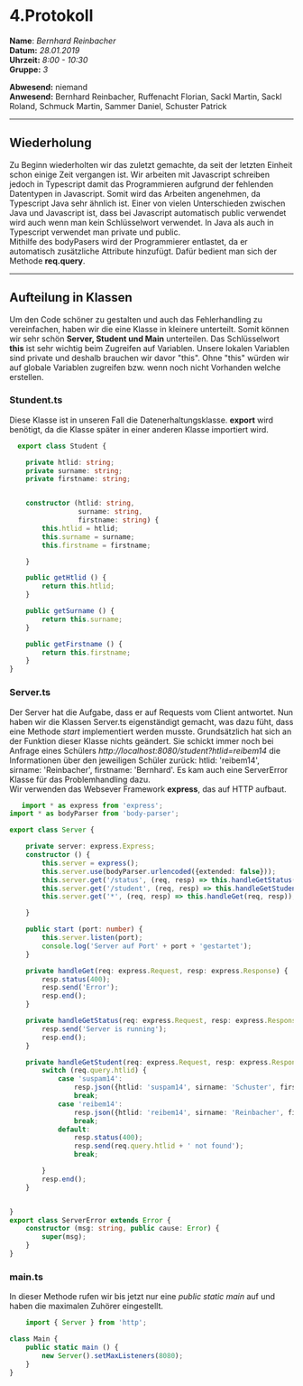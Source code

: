 # 4.Protokoll  
  
  **Name**:  *Bernhard Reinbacher*  
  **Datum:** *28.01.2019*  
  **Uhrzeit:** *8:00 - 10:30*  
  **Gruppe:** *3*  
  
   
    
 **Abwesend:** niemand  
 **Anwesend:** Bernhard Reinbacher, Ruffenacht Florian, Sackl Martin, Sackl Roland, Schmuck Martin, Sammer Daniel, Schuster Patrick  
  
*************************************************************************************************************************     
## Wiederholung  
Zu Beginn wiederholten wir das zuletzt gemachte, da seit der letzten Einheit schon einige Zeit vergangen ist. Wir arbeiten mit Javascript schreiben jedoch in Typescript damit das Programmieren aufgrund der fehlenden Datentypen in Javascript. Somit wird das Arbeiten angenehmen, da Typescript Java sehr ähnlich ist. Einer von vielen Unterschieden zwischen Java und Javascript ist, dass bei Javascript automatisch public verwendet wird auch wenn man kein Schlüsselwort verwendet. In Java als auch in Typescript verwendet man private und public.  
Mithilfe des bodyPasers wird der Programmierer entlastet, da er automatisch zusätzliche Attribute hinzufügt. Dafür bedient man sich der Methode **req.query**.   

*************************************************************************************************************************     
## Aufteilung in Klassen  
Um den Code schöner zu gestalten und auch das Fehlerhandling zu vereinfachen, haben wir die eine Klasse in kleinere unterteilt. Somit können wir sehr schön **Server, Student und Main** unterteilen. Das Schlüsselwort **this** ist sehr wichtig beim Zugreifen auf Variablen. Unsere lokalen Variablen sind private und deshalb brauchen wir davor "this". Ohne "this" würden wir auf globale Variablen zugreifen bzw. wenn noch nicht Vorhanden welche erstellen.  

### Stundent.ts  
Diese Klasse ist in unseren Fall die Datenerhaltungsklasse. **export** wird benötigt, da die Klasse später in einer anderen Klasse importiert wird.  
```typescript  
  export class Student {

    private htlid: string;
    private surname: string;
    private firstname: string;


    constructor (htlid: string,
                 surname: string,
                 firstname: string) {
        this.htlid = htlid;
        this.surname = surname;
        this.firstname = firstname;

    }

    public getHtlid () {
        return this.htlid;
    }

    public getSurname () {
        return this.surname;
    }

    public getFirstname () {
        return this.firstname;
    }
}
```  
### Server.ts  
Der Server hat die Aufgabe, dass er auf Requests vom Client antwortet. Nun haben wir die Klassen Server.ts eigenständigt gemacht, was dazu füht, dass eine Methode *start* implementiert werden musste. Grundsätzlich hat sich an der Funktion dieser Klasse nichts geändert. Sie schickt immer noch bei Anfrage eines Schülers *http://localhost:8080/student?htlid=reibem14* die Informationen über den jeweiligen Schüler zurück: htlid: 'reibem14', sirname: 'Reinbacher', firstname: 'Bernhard'. Es kam auch eine ServerError Klasse für das Problemhandling dazu.  
Wir verwenden das Websever Framework **express**, das auf HTTP aufbaut.  

```typescript  
   import * as express from 'express';
import * as bodyParser from 'body-parser';

export class Server {

    private server: express.Express;
    constructor () {
        this.server = express();
        this.server.use(bodyParser.urlencoded({extended: false}));
        this.server.get('/status', (req, resp) => this.handleGetStatus(req, resp));
        this.server.get('/student', (req, resp) => this.handleGetStudent(req, resp));
        this.server.get('*', (req, resp) => this.handleGet(req, resp));

    }

    public start (port: number) {
        this.server.listen(port);
        console.log('Server auf Port' + port + 'gestartet');
    }

    private handleGet(req: express.Request, resp: express.Response) {
        resp.status(400);
        resp.send('Error');
        resp.end();
    }

    private handleGetStatus(req: express.Request, resp: express.Response) {
        resp.send('Server is running');
        resp.end();
    }

    private handleGetStudent(req: express.Request, resp: express.Response) {
        switch (req.query.htlid) {
            case 'suspam14':
                resp.json({htlid: 'suspam14', sirname: 'Schuster', firstname: 'Patrick'});
                break;
            case 'reibem14':
                resp.json({htlid: 'reibem14', sirname: 'Reinbacher', firstname: 'Bernhard'});
                break;
            default:
                resp.status(400);
                resp.send(req.query.htlid + ' not found');
                break;

        }
        resp.end();
    }


}
export class ServerError extends Error {
    constructor (msg: string, public cause: Error) {
        super(msg);
    }
}
```  
### main.ts  
In dieser Methode rufen wir bis jetzt nur eine *public static main* auf und haben die maximalen Zuhörer eingestellt.  

```typescript  
    import { Server } from 'http';

class Main {
    public static main () {
        new Server().setMaxListeners(8080);
    }
}

```
